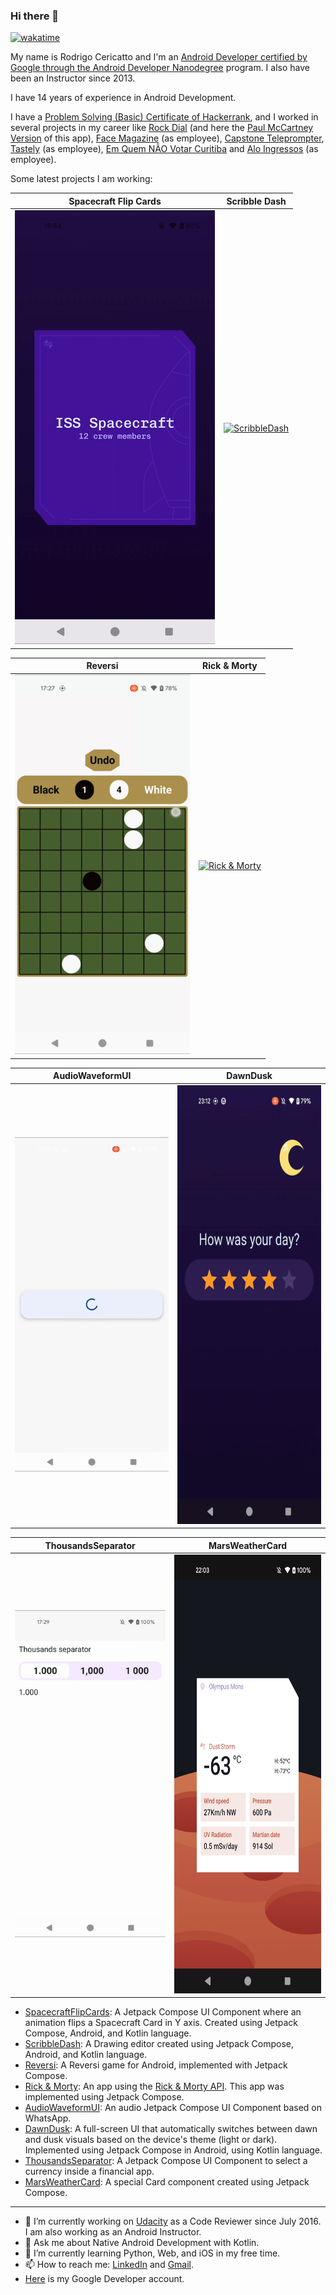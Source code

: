 ### Hi there 👋

[![wakatime](https://wakatime.com/badge/user/5f0fde71-0daa-4b86-b75d-04efb7280ef9.svg)](https://wakatime.com/@5f0fde71-0daa-4b86-b75d-04efb7280ef9)

My name is Rodrigo Cericatto and I'm an [Android Developer certified by Google through the Android Developer Nanodegree](https://bit.ly/3iW3YJf) program. I also have been an Instructor since 2013.

I have 14 years of experience in Android Development.

I have a [Problem Solving (Basic) Certificate of Hackerrank](https://www.hackerrank.com/certificates/663342ea7022), and I worked in several projects in my career like [Rock Dial](https://www.youtube.com/watch?v=ZPmiA4CdTt4) (and here the [Paul McCartney Version](https://www.youtube.com/watch?v=cWk91phIiHg) of this app), [Face Magazine](https://bit.ly/34zhp9B) (as employee), [Capstone Teleprompter](https://drive.google.com/drive/folders/0B7-BCrhhCGUsQVRlcnVVeUNDNUk?resourcekey=0-hK1-rS5aFsYAiXnOvlMJHw&usp=sharing), [Tastely](http://goo.gl/rvrRk) (as employee), [Em Quem NÃO Votar Curitiba](https://bit.ly/2WUm5VF) and [Alo Ingressos](https://bit.ly/313r0Wj) (as employee).

Some latest projects I am working:

| Spacecraft Flip Cards | Scribble Dash |
|---------|---------|
| [![Spacecraft Flip Cards](https://github.com/graffiti75/SpacecraftFlipCards/blob/master/media/video.gif)](https://github.com/graffiti75/SpacecraftFlipCards) | [![ScribbleDash](https://github.com/graffiti75/ScribbleDash/blob/master/media/video.gif)](https://github.com/graffiti75/ScribbleDash) |

| Reversi | Rick & Morty | 
|---------|---------|
| [![Reversi](https://github.com/graffiti75/Reversi/blob/master/videos/20250220-172831_small.gif)](https://github.com/graffiti75/Reversi) | [![Rick & Morty](https://github.com/graffiti75/RickMorty/raw/master/media/showcase_small.gif)](https://github.com/graffiti75/RickMorty) |

| AudioWaveformUI | DawnDusk |
|---------|---------|
| [![AudioWaveformUI](https://github.com/graffiti75/AudioWaveformUI/blob/master/videos/waveform.gif)](https://github.com/graffiti75/AudioWaveformUI) | <img width="324" height="702" src="https://github.com/graffiti75/DawnDusk/blob/master/media/video.gif" alt="DawnDusk showcase image" > |

| ThousandsSeparator | MarsWeatherCard | 
|---------|---------|
| [![ThousandsSeparator](https://github.com/graffiti75/ThousandsSeparator/blob/master/videos/video.gif)](https://github.com/graffiti75/ThousandsSeparator) | <img width="324" height="702" src="https://github.com/graffiti75/MarsWeatherCard/blob/master/images/image.png" alt="Mars Weather Card showcase image" > |

- [SpacecraftFlipCards](https://github.com/graffiti75/SpacecraftFlipCards): A Jetpack Compose UI Component where an animation flips a Spacecraft Card in Y axis. Created using Jetpack Compose, Android, and Kotlin language.
- [ScribbleDash](https://github.com/graffiti75/ScribbleDash): A Drawing editor created using Jetpack Compose, Android, and Kotlin language.
- [Reversi](https://github.com/graffiti75/Reversi): A Reversi game for Android, implemented with Jetpack Compose.
- [Rick & Morty](https://github.com/graffiti75/RickMorty): An app using the [Rick & Morty API](https://rickandmortyapi.com/). This app was implemented using Jetpack Compose.
- [AudioWaveformUI](https://github.com/graffiti75/AudioWaveformUI): An audio Jetpack Compose UI Component based on WhatsApp.
- [DawnDusk](https://github.com/graffiti75/DawnDusk): A full-screen UI that automatically switches between dawn and dusk visuals based on the device's theme (light or dark). Implemented using Jetpack Compose in Android, using Kotlin language.
- [ThousandsSeparator](https://github.com/graffiti75/ThousandsSeparator): A Jetpack Compose UI Component to select a currency inside a financial app.
- [MarsWeatherCard](https://github.com/graffiti75/MarsWeatherCard): A special Card component created using Jetpack Compose.

<!--
**graffiti75/graffiti75** is a ✨ _special_ ✨ repository because its `README.md` (this file) appears on your GitHub profile.

Here are some ideas to get you started:

- 🔭 I’m currently working on ...
- 🌱 I’m currently learning ...
- 👯 I’m looking to collaborate on ...
- 🤔 I’m looking for help with ...
- 💬 Ask me about ...
- 📫 How to reach me: ...
- 😄 Pronouns: ...
- ⚡ Fun fact: ...
-->

---

- 🔭 I’m currently working on [Udacity](https://www.udacity.com/) as a Code Reviewer since July 2016. I am also working as an Android Instructor.
- 💬 Ask me about Native Android Development with Kotlin.
- 🌱 I’m currently learning Python, Web, and iOS in my free time.
- 📫 How to reach me: [LinkedIn](https://www.linkedin.com/in/rodrigocericatto/) and [Gmail](graffiti75@gmail.com).
- [Here](https://g.dev/RodrigoCericattoKonzen) is my Google Developer account.
